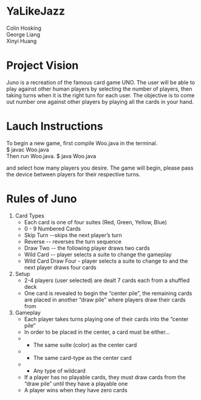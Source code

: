 # YaLikeJazz
Colin Hosking
<br>
George Liang
<br>
Xinyi Huang 

# Project Vision 
Juno is a recreation of the famous card game UNO. The user will be able to play against other human players by selecting the number of players, 
then taking turns when it is the right turn for each user. The objective is to come out number one against other players by playing all the cards in your hand. 

# Lauch Instructions
To begin a new game, first compile Woo.java in the terminal.
<br>
$ javac Woo.java
<br>
Then run Woo.java.
$ java Woo.java

and select how many players you desire.
The game will begin, please pass the device between players for their respective turns.

# Rules of Juno
1. Card Types
	* Each card is one of four suites (Red, Green, Yellow, Blue) 
	* 0 - 9 Numbered Cards 
	* Skip Turn --skips the next player’s turn
	* Reverse -- reverses the turn sequence 
	* Draw Two -- the following player draws two cards
	* Wild Card -- player selects a suite to change the gameplay
	* Wild Card Draw Four - player selects a suite to change to and the next player draws four cards 
2. Setup
	* 2-4 players (user selected) are dealt 7 cards each from a shuffled deck
	* One card is revealed to begin the “center pile”, the remaining cards are placed in another “draw pile” where players draw their cards from
3. Gameplay 
	* Each player takes turns playing one of their cards into the “center pile”
	* In order to be placed in the center, a card must be either...
	* - The same suite (color) as the center card
	* - The same card-type as the center card
	* - Any type of wildcard
	* If a player has no playable cards, they must draw cards from the “draw pile” until they have a playable one
	* A player wins when they have zero cards
